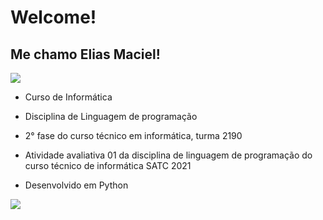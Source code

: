 # Welcome! 

## Me chamo Elias Maciel!

<img src="https://www1.satc.edu.br/parcelamento_satc/assets/img/logotipo_horizontal.png">

- Curso de Informática

- Disciplina de Linguagem de programação

- 2° fase do curso técnico em informática, turma 2190

- Atividade avaliativa 01 da disciplina de linguagem de programação do curso técnico de informática SATC 2021

- Desenvolvido em Python

<img align="center" src="https://img.shields.io/badge/Python-3776AB?style=for-the-badge&logo=python&logoColor=white" />